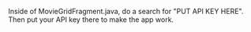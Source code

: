 Inside of MovieGridFragment.java, do a search for "PUT API KEY HERE".  Then 
put your API key there to make the app work.